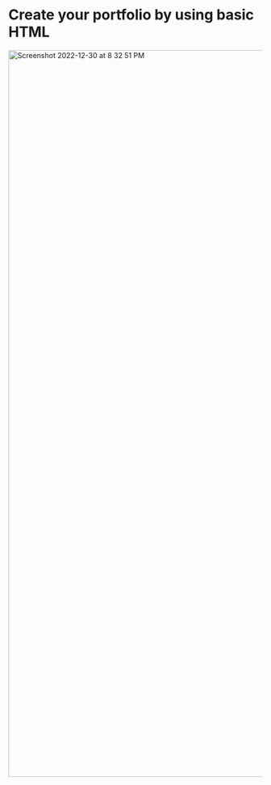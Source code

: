 # Create your portfolio by using basic HTML
<img width="1440" alt="Screenshot 2022-12-30 at 8 32 51 PM" src="https://user-images.githubusercontent.com/111140014/210172746-fd47853d-f98a-49fa-b9e5-969318e17ac4.png">

